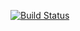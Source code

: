 [![Build Status](https://travis-ci.org/fontdirectory/forum.svg?branch=master)](https://travis-ci.org/fontdirectory/forum)

